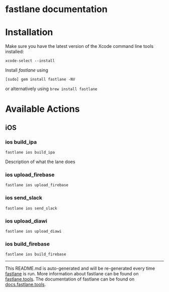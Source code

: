 fastlane documentation
================
# Installation

Make sure you have the latest version of the Xcode command line tools installed:

```
xcode-select --install
```

Install _fastlane_ using
```
[sudo] gem install fastlane -NV
```
or alternatively using `brew install fastlane`

# Available Actions
## iOS
### ios build_ipa
```
fastlane ios build_ipa
```
Description of what the lane does
### ios upload_firebase
```
fastlane ios upload_firebase
```

### ios send_slack
```
fastlane ios send_slack
```

### ios upload_diawi
```
fastlane ios upload_diawi
```

### ios build_firebase
```
fastlane ios build_firebase
```


----

This README.md is auto-generated and will be re-generated every time [fastlane](https://fastlane.tools) is run.
More information about fastlane can be found on [fastlane.tools](https://fastlane.tools).
The documentation of fastlane can be found on [docs.fastlane.tools](https://docs.fastlane.tools).
